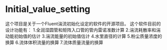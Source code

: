 # Initial_value_setting
这个项目是关于一个Fluent湍流初始化设定的软件的开源项目。
这个软件目前的设计功能有：
1.全润湿圆管和矩阵入口管的管内雷诺准数计算
2.湍流耗散率和湍动能初始值的估计
3.湍流能量的初始值估计
4.水里直径的计算
5.粉尘质量浓度的换算
6.流体体积流量的换算
7.流体质量流量的换算
